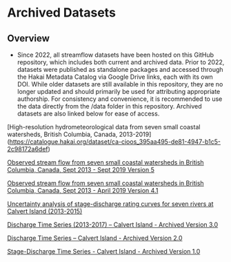 
# Archived Datasets
## Overview

- Since 2022, all streamflow datasets have been hosted on this GitHub repository, which includes both current and archived data. Prior to 2022, datasets were published as standalone packages and accessed through the Hakai Metadata Catalog via Google Drive links, each with its own DOI. While older datasets are still available in this repository, they are no longer updated and should primarily be used for attributing appropriate authorship. For consistency and convenience, it is recommended to use the data directly from the /data folder in this repository. Archived datasets are also linked below for ease of access.

[High-resolution hydrometeorological data from seven small coastal watersheds, British Columbia, Canada, 2013-2019] (https://catalogue.hakai.org/dataset/ca-cioos_395aa495-de81-4947-b1c5-2c98172a6def)

[Observed stream flow from seven small coastal watersheds in British Columbia, Canada, Sept 2013 - Sept 2019 Version 5 ](https://doi.org/10.21966/fh63-w427)

[Observed stream flow from seven small coastal watersheds in British Columbia, Canada, Sept 2013 - April 2019 Version 4.1 ](https://doi.org/10.21966/zvwf-qn04)

[Uncertainty analysis of stage-discharge rating curves for seven rivers at Calvert Island (2013-2015) ](https://doi.org/10.21966/1.715699)

[Discharge Time Series (2013-2017) – Calvert Island - Archived Version 3.0 ](https://doi.org/10.21966/sbyc-d030)

[Discharge Time Series – Calvert Island - Archived Version 2.0](https://doi.org/10.21966/1.243102)

[Stage-Discharge Time Series - Calvert Island - Archived Version 1.0 ](https://catalogue.hakai.org/dataset/ca-cioos_a242acd4-e3c7-46e0-8f43-f428fb824018)